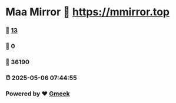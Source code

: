 # Maa Mirror :link: https://mmirror.top 
### :page_facing_up: [13](https://mmirror.top/tag.html) 
### :speech_balloon: 0 
### :hibiscus: 36190 
### :alarm_clock: 2025-05-06 07:44:55 
### Powered by :heart: [Gmeek](https://github.com/Meekdai/Gmeek)
